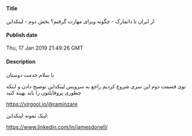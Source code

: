 #### Title
از ایران تا دانمارک - چگونه ویزای مهارت گرفتم؟ بخش دوم - لینکداین
#### Publish date
Thu, 17 Jan 2019 21:49:26 GMT
#### Description
<p>با سلام خدمت دوستان</p>
<p>توی قسمت دوم این سری شروع کردیم راجع به سرویس لینکداین توضیح دادن و اینکه چطوری پروفایلتون را باید بهینه کنید</p>
<p><a href="https://virgool.io/@raminzare">https://virgool.io/@raminzare</a></p>
<p>لینک نمونه لینکداین:</p>
<p><a href="https://www.linkedin.com/in/jamesdonell/" target="_blank">https://www.linkedin.com/in/jamesdonell/</a></p>

